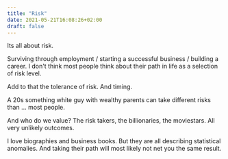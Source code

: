 ```yaml
---
title: "Risk"
date: 2021-05-21T16:08:26+02:00
draft: false
---
```

Its all about risk.

Surviving through employment / starting a successful business / building a career. I don't think most people think about their path in life as a selection of risk level.

Add to that the tolerance of risk. And timing.

A 20s something white guy with wealthy parents can take different risks than ... most people.

And who do we value? The risk takers, the billionaries, the moviestars. All very unlikely outcomes.

I love biographies and business books. But they are all describing statistical anomalies. And taking their path will most likely not net you the same result.